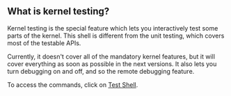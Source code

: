 ## What is kernel testing?

Kernel testing is the special feature which lets you interactively test some parts of the kernel. This shell is different from the unit testing, which covers most of the testable APIs.

Currently, it doesn't cover all of the mandatory kernel features, but it will cover everything as soon as possible in the next versions. It also lets you turn debugging on and off, and so the remote debugging feature.

To access the commands, click on [Test Shell](../commands/Test-commands-for-KS.md).
